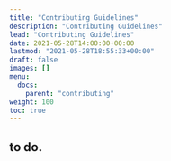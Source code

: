 ```yaml
---
title: "Contributing Guidelines"
description: "Contributing Guidelines"
lead: "Contributing Guidelines"
date: 2021-05-28T14:00:00+00:00
lastmod: "2021-05-28T18:55:33+00:00"
draft: false
images: []
menu:
  docs:
    parent: "contributing"
weight: 100
toc: true
---
```




## to do.
